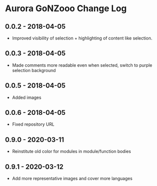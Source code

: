 # Aurora GoNZooo Change Log

## 0.0.2 - 2018-04-05

- Improved visibility of selection + highlighting of content like selection.

## 0.0.3 - 2018-04-05

- Made comments more readable even when selected, switch to purple selection background

## 0.0.5 - 2018-04-05

- Added images

## 0.0.6 - 2018-04-05

- Fixed repository URL

## 0.9.0 - 2020-03-11

- Reinstitute old color for modules in module/function bodies

## 0.9.1 - 2020-03-12

- Add more representative images and cover more languages
